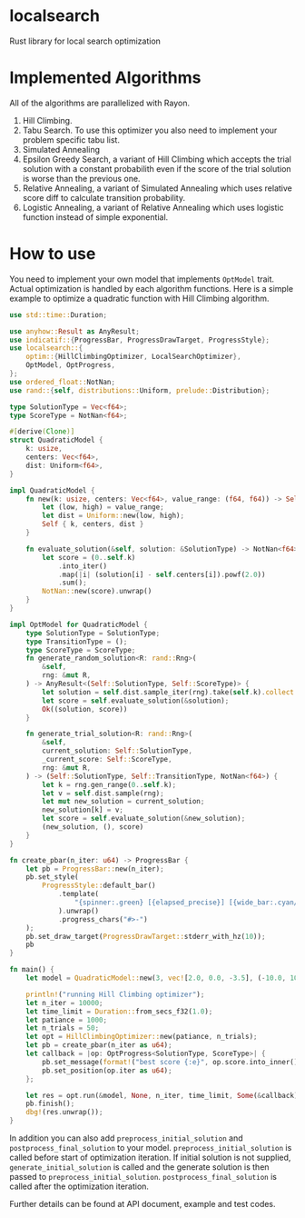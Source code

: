 # localsearch
Rust library for local search optimization

# Implemented Algorithms

All of the algorithms are parallelized with Rayon.

1. Hill Climbing.
2. Tabu Search. To use this optimizer you also need to implement your problem specific tabu list.
3. Simulated Annealing
4. Epsilon Greedy Search, a variant of Hill Climbing which accepts the trial solution with a constant probabilith even if the score of the trial solution is worse than the previous one.
5. Relative Annealing, a variant of Simulated Annealing which uses relative score diff to calculate transition probability.
6. Logistic Annealing, a variant of Relative Annealing which uses logistic function instead of simple exponential.

# How to use

You need to implement your own model that implements `OptModel` trait. Actual optimization is handled by each algorithm functions. Here is a simple example to optimize a quadratic function with Hill Climbing algorithm.

```rust
use std::time::Duration;

use anyhow::Result as AnyResult;
use indicatif::{ProgressBar, ProgressDrawTarget, ProgressStyle};
use localsearch::{
    optim::{HillClimbingOptimizer, LocalSearchOptimizer},
    OptModel, OptProgress,
};
use ordered_float::NotNan;
use rand::{self, distributions::Uniform, prelude::Distribution};

type SolutionType = Vec<f64>;
type ScoreType = NotNan<f64>;

#[derive(Clone)]
struct QuadraticModel {
    k: usize,
    centers: Vec<f64>,
    dist: Uniform<f64>,
}

impl QuadraticModel {
    fn new(k: usize, centers: Vec<f64>, value_range: (f64, f64)) -> Self {
        let (low, high) = value_range;
        let dist = Uniform::new(low, high);
        Self { k, centers, dist }
    }

    fn evaluate_solution(&self, solution: &SolutionType) -> NotNan<f64> {
        let score = (0..self.k)
            .into_iter()
            .map(|i| (solution[i] - self.centers[i]).powf(2.0))
            .sum();
        NotNan::new(score).unwrap()
    }
}

impl OptModel for QuadraticModel {
    type SolutionType = SolutionType;
    type TransitionType = ();
    type ScoreType = ScoreType;
    fn generate_random_solution<R: rand::Rng>(
        &self,
        rng: &mut R,
    ) -> AnyResult<(Self::SolutionType, Self::ScoreType)> {
        let solution = self.dist.sample_iter(rng).take(self.k).collect::<Vec<_>>();
        let score = self.evaluate_solution(&solution);
        Ok((solution, score))
    }

    fn generate_trial_solution<R: rand::Rng>(
        &self,
        current_solution: Self::SolutionType,
        _current_score: Self::ScoreType,
        rng: &mut R,
    ) -> (Self::SolutionType, Self::TransitionType, NotNan<f64>) {
        let k = rng.gen_range(0..self.k);
        let v = self.dist.sample(rng);
        let mut new_solution = current_solution;
        new_solution[k] = v;
        let score = self.evaluate_solution(&new_solution);
        (new_solution, (), score)
    }
}

fn create_pbar(n_iter: u64) -> ProgressBar {
    let pb = ProgressBar::new(n_iter);
    pb.set_style(
        ProgressStyle::default_bar()
            .template(
                "{spinner:.green} [{elapsed_precise}] [{wide_bar:.cyan/blue}] {pos}/{len} (eta={eta}) {msg} ",
            ).unwrap()
            .progress_chars("#>-")
    );
    pb.set_draw_target(ProgressDrawTarget::stderr_with_hz(10));
    pb
}

fn main() {
    let model = QuadraticModel::new(3, vec![2.0, 0.0, -3.5], (-10.0, 10.0));

    println!("running Hill Climbing optimizer");
    let n_iter = 10000;
    let time_limit = Duration::from_secs_f32(1.0);
    let patiance = 1000;
    let n_trials = 50;
    let opt = HillClimbingOptimizer::new(patiance, n_trials);
    let pb = create_pbar(n_iter as u64);
    let callback = |op: OptProgress<SolutionType, ScoreType>| {
        pb.set_message(format!("best score {:e}", op.score.into_inner()));
        pb.set_position(op.iter as u64);
    };

    let res = opt.run(&model, None, n_iter, time_limit, Some(&callback));
    pb.finish();
    dbg!(res.unwrap());
}
```

In addition you can also add `preprocess_initial_solution` and `postprocess_final_solution` to your model.
`preprocess_initial_solution` is called before start of optimization iteration.
If initial solution is not supplied, `generate_initial_solution` is called and the generate solution is then passed to `preprocess_initial_solution`.
`postprocess_final_solution` is called after the optimization iteration.


Further details can be found at API document, example and test codes.
